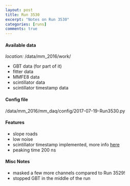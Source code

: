 ```yaml
---
layout: post
title: Run 3530
excerpt: "Notes on Run 3530"
categories: [runs]
comments: true
---
```


#### Available data

*location:* /data/mm_2016/work/

* GBT data (for part of it)
* fitter data
* MMFE8 data
* scintillator data
* scintillator timestamp data

#### Config file

/data/mm_2016/mm_daq/config/2017-07-19-Run3530.py

#### Features

* slope roads
* low noise
* scintillator timestamp implemented, more info [here](scint-tp)
* peaking time 200 ns

#### Misc Notes

* masked a few more channels compared to Run 3529!
* stopped GBT in the middle of the run 